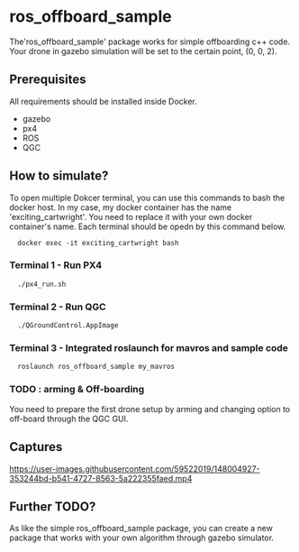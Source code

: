 # ros_offboard_sample
The'ros_offboard_sample' package works for simple offboarding c++ code.
Your drone in gazebo simulation will be set to the certain point, (0, 0, 2).

## Prerequisites
All requirements should be installed inside Docker.
- gazebo
- px4
- ROS
- QGC

## How to simulate?
To open multiple Dokcer terminal, you can use this commands to bash the docker host. In my case, my docker container has the name 'exciting_cartwright'. You need to replace it with your own docker container's name. Each terminal should be opedn by this command below.
```
  docker exec -it exciting_cartwright bash
```
### Terminal 1 - Run PX4
```
  ./px4_run.sh
```

### Terminal 2 - Run QGC
```
  ./QGroundControl.AppImage 
```

### Terminal 3 - Integrated roslaunch for mavros and sample code
```
  roslaunch ros_offboard_sample my_mavros
```

### TODO : arming & Off-boarding
You need to prepare the first drone setup by arming and changing option to off-board through the QGC GUI.

## Captures
https://user-images.githubusercontent.com/59522019/148004927-353244bd-b541-4727-8563-5a222355faed.mp4

## Further TODO?
As like the simple ros_offboard_sample package, you can create a new package that works with your own algorithm through gazebo simulator.
